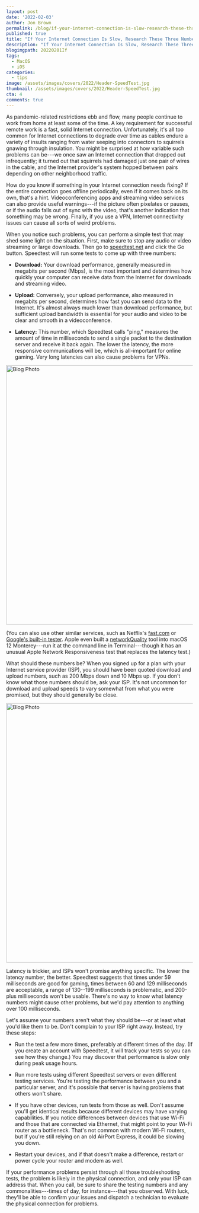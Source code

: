 ```yaml
---
layout: post
date: '2022-02-03'
author: Jon Brown
permalink: /blog/if-your-internet-connection-is-slow-research-these-three-numbers/
published: true
title: "If Your Internet Connection Is Slow, Research These Three Numbers"
description: "If Your Internet Connection Is Slow, Research These Three Numbers"
blogimgpath: 20220201If
tags:
  - MacOS
  - iOS
categories:
  - tips
image: /assets/images/covers/2022/Header-SpeedTest.jpg
thumbnail: /assets/images/covers/2022/Header-SpeedTest.jpg
cta: 4
comments: true
---
```

As pandemic-related restrictions ebb and flow, many people continue to
work from home at least some of the time. A key requirement for
successful remote work is a fast, solid Internet connection.
Unfortunately, it's all too common for Internet connections to degrade
over time as cables endure a variety of insults ranging from water
seeping into connectors to squirrels gnawing through insulation. You
might be surprised at how variable such problems can be---we once saw an
Internet connection that dropped out infrequently; it turned out that
squirrels had damaged just one pair of wires in the cable, and the
Internet provider's system hopped between pairs depending on other
neighborhood traffic.

How do you know if something in your Internet connection needs fixing?
If the entire connection goes offline periodically, even if it comes
back on its own, that's a hint. Videoconferencing apps and streaming
video services can also provide useful warnings---if the picture often
pixelates or pauses, or if the audio falls out of sync with the video,
that's another indication that something may be wrong. Finally, if you
use a VPN, Internet connectivity issues can cause all sorts of weird
problems.

When you notice such problems, you can perform a simple test that may
shed some light on the situation. First, make sure to stop any audio or
video streaming or large downloads. Then go to
[speedtest.net](https://www.speedtest.net/) and click the Go button.
Speedtest will run some tests to come up with three numbers:

-   **Download:** Your download performance, generally measured in
    megabits per second (Mbps), is the most important and determines how
    quickly your computer can receive data from the Internet for
    downloads and streaming video.

-   **Upload:** Conversely, your upload performance, also measured in
    megabits per second, determines how fast you can send data to the
    Internet. It's almost always much lower than download performance,
    but sufficient upload bandwidth is essential for your audio and
    video to be clear and smooth in a videoconference.

-   **Latency:** This number, which Speedtest calls "ping," measures the
    amount of time in milliseconds to send a single packet to the
    destination server and receive it back again. The lower the latency,
    the more responsive communications will be, which is all-important
    for online gaming. Very long latencies can also cause problems for
    VPNs.

<img alt="Blog Photo" src="{{ site.site_cdn }}/assets/images/blog/2022/20220201If/image2.png" class="img-fluid rounded m-2" width="700" />

(You can also use other similar services, such as Netflix's
[fast.com](https://fast.com/) or [Google's built-in
tester](https://www.google.com/search?q=internet+speed+test). Apple even
built a [networkQuality](https://support.apple.com/en-gb/HT212313) tool
into macOS 12 Monterey---run it at the command line in Terminal---though
it has an unusual Apple Network Responsiveness test that replaces the
latency test.)

What should these numbers be? When you signed up for a plan with your
Internet service provider (ISP), you should have been quoted download
and upload numbers, such as 200 Mbps down and 10 Mbps up. If you don't
know what those numbers should be, ask your ISP. It's not uncommon for
download and upload speeds to vary somewhat from what you were promised,
but they should generally be close.

<img alt="Blog Photo" src="{{ site.site_cdn }}/assets/images/blog/2022/20220201If/image3.png" class="img-fluid rounded m-2" width="700" />

Latency is trickier, and ISPs won't promise anything specific. The lower
the latency number, the better. Speedtest suggests that times under 59
milliseconds are good for gaming, times between 60 and 129 milliseconds
are acceptable, a range of 130--199 milliseconds is problematic, and
200-plus milliseconds won't be usable. There's no way to know what
latency numbers might cause other problems, but we'd pay attention to
anything over 100 milliseconds.

Let's assume your numbers aren't what they should be---or at least what
you'd like them to be. Don't complain to your ISP right away. Instead,
try these steps:

-   Run the test a few more times, preferably at different times of the
    day. (If you create an account with Speedtest, it will track your
    tests so you can see how they change.) You may discover that
    performance is slow only during peak usage hours.

-   Run more tests using different Speedtest servers or even different
    testing services. You're testing the performance between you and a
    particular server, and it's possible that server is having problems
    that others won't share.

-   If you have other devices, run tests from those as well. Don't
    assume you'll get identical results because different devices may
    have varying capabilities. If you notice differences between devices
    that use Wi-Fi and those that are connected via Ethernet, that might
    point to your Wi-Fi router as a bottleneck. That's not common with
    modern Wi-Fi routers, but if you're still relying on an old AirPort
    Express, it could be slowing you down.

-   Restart your devices, and if that doesn't make a difference, restart
    or power cycle your router and modem as well.

If your performance problems persist through all those troubleshooting
tests, the problem is likely in the physical connection, and only your
ISP can address that. When you call, be sure to share the testing
numbers and any commonalities---times of day, for instance---that you
observed. With luck, they'll be able to confirm your issues and dispatch
a technician to evaluate the physical connection for problems.